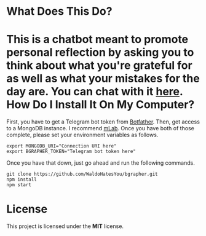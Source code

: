 What Does This Do?
====================
This is a chatbot meant to promote personal reflection by asking you to think
about what you're grateful for as well as what your mistakes for the day are.
You can chat with it [here](https://telegram.me/Bgrapher_Bot).
How Do I Install It On My Computer?
==================
First, you have to get a Telegram bot token from
[Botfather](https://telegram.me/BotFather). Then, get access to a
MongoDB instance. I recommend [mLab](https://mlab.com/). Once you have
both of those complete, please set your environment variables as follows.
```Shell
export MONGODB_URI="Connection URI here"
export BGRAPHER_TOKEN="Telegram bot token here"
```
Once you have that down, just go ahead and run the following commands.
```Shell
git clone https://github.com/WaldoHatesYou/bgrapher.git
npm install
npm start
```
License
===================
This project is licensed under the **MIT** license.
